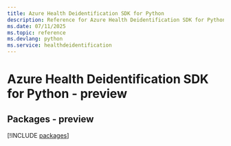 ```yaml
---
title: Azure Health Deidentification SDK for Python
description: Reference for Azure Health Deidentification SDK for Python
ms.date: 07/11/2025
ms.topic: reference
ms.devlang: python
ms.service: healthdeidentification
---
```

# Azure Health Deidentification SDK for Python - preview
## Packages - preview
[!INCLUDE [packages](health-deidentification-index.md)]